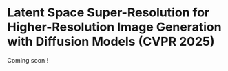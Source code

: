 # Latent Space Super-Resolution for Higher-Resolution Image Generation with Diffusion Models (CVPR 2025)
Coming soon !
